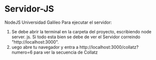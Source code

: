 # Servidor-JS
NodeJS Universidad Galileo
Para ejecutar el servidor:
1.  Se debe abrir la terminal en la carpeta del proyecto, escribiendo node server. js. Si todo esta bien se debe de ver el Servidor correindo "http://localhost:3000".
2.  uego abre tu navegador y entra a http://localhost:3000/collatz?numero=6 para ver la secuencia de Collatz
